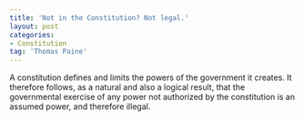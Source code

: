 ```yaml
---
title: 'Not in the Constitution? Not legal.'
layout: post
categories:
- Constitution
tag: 'Thomas Paine'
---
```


A constitution defines and limits the powers of the government it creates. It therefore follows, as a natural and also a logical result, that the governmental exercise of any power not authorized by the constitution is an assumed power, and therefore illegal.